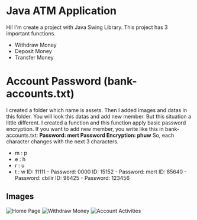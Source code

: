# Java ATM Application
Hi! I'm create a project with Java Swing Library. This project has 3 important functions.
- Withdraw Money
- Deposit Money
- Transfer Money
# Account Password (bank-accounts.txt)
I created a folder which name is assets. Then I added images and datas in this folder. You will look this datas and add new member. But this situation a little different. I created a function and this function apply basic password encryption. If you want to add new member, you write like this in bank-accounts.txt:
**Password: mert
Password Encryption: phuw**
So, each character changes with the next 3 characters.
- m : p
- e : h
- r : u
- t : w
ID: 11111 - Password: 0000
ID: 15152 - Password: mert
ID: 85640 - Password: cbilir
ID: 96425 - Password: 123456
## Images
![Home Page](https://merttopuz.com/git/javaATM_01.jpg)
![Withdraw Money](https://merttopuz.com/git/javaATM_02.jpg)
![Account Activities](https://merttopuz.com/git/javaATM_04.jpg)